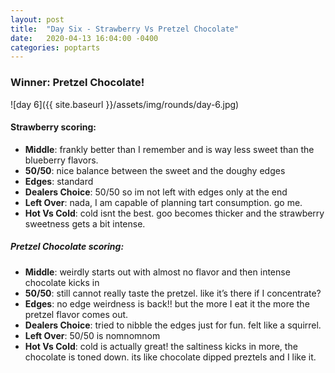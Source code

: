 ```yaml
---
layout: post
title:  "Day Six - Strawberry Vs Pretzel Chocolate"
date:   2020-04-13 16:04:00 -0400
categories: poptarts
---
```


### Winner: Pretzel Chocolate!

![day 6]({{ site.baseurl }}/assets/img/rounds/day-6.jpg)

#### Strawberry scoring:
 * **Middle**: frankly better than I remember and is way less sweet than the blueberry flavors.
 * **50/50**: nice balance between the sweet and the doughy edges
 * **Edges**: standard
 * **Dealers Choice**: 50/50 so im not left with edges only at the end
 * **Left Over**: nada, I am capable of planning tart consumption. go me.
 * **Hot Vs Cold**: cold isnt the best. goo becomes thicker and the strawberry sweetness gets a bit intense.

##### Pretzel Chocolate scoring:
 * **Middle**: weirdly starts out with almost no flavor and then intense chocolate kicks in
 * **50/50**: still cannot really taste the pretzel. like it’s there if I concentrate?
 * **Edges**: no edge weirdness is back!! but the more I eat it the more the pretzel flavor comes out.
 * **Dealers Choice**: tried to nibble the edges just for fun. felt like a squirrel.
 * **Left Over**: 50/50 is nomnomnom
 * **Hot Vs Cold**: cold is actually great! the saltiness kicks in more, the chocolate is toned down. its like chocolate dipped preztels and I like it.